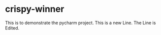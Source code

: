 # crispy-winner

This is to demonstrate the pycharm project.
This is a new Line.
The Line is Edited.